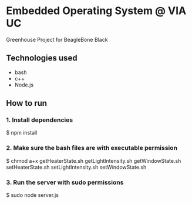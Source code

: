 # Embedded Operating System @ VIA UC

Greenhouse Project for BeagleBone Black

## Technologies used

- bash
- c++
- Node.js

## How to run

### 1. Install dependencies

$ npm install

### 2. Make sure the bash files are with executable permission

$ chmod a+x getHeaterState.sh getLightIntensity.sh getWindowState.sh setHeaterState.sh setLightIntensity.sh setWindowState.sh

### 3. Run the server with sudo permissions

$ sudo node server.js
